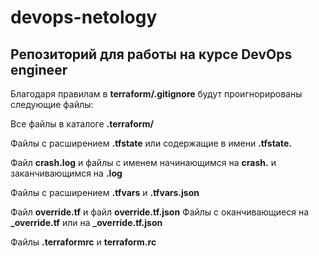 # devops-netology

## Репозиторий для работы на курсе DevOps engineer

Благодаря правилам в **terraform/.gitignore** будут проигнорированы следующие файлы:

Все файлы в каталоге **.terraform/**

Файлы с расширением **.tfstate** или содержащие в имени **.tfstate.**

Файл **crash.log** и файлы c именем начинающимся на **crash.** и заканчивающимся на **.log**

Файлы с расширением **.tfvars** и **.tfvars.json**

Файл **override.tf** и файл **override.tf.json**
Файлы с оканчивающиеся на **_override.tf** или на **_override.tf.json**

Файлы **.terraformrc** и **terraform.rc**

